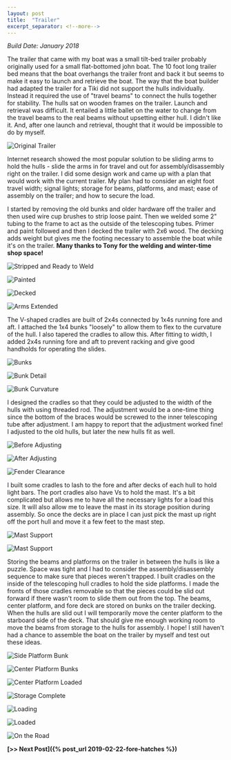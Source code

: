 ```yaml
---
layout: post
title:  "Trailer"
excerpt_separator: <!--more-->
---
```


*Build Date: January 2018*

The trailer that came with my boat was a small tilt-bed trailer probably originally used for a small flat-bottomed john boat. The 10 foot long trailer bed means that the boat overhangs the trailer front and back it but seems to make it easy to launch and retrieve the boat. The way that the boat builder had adapted the trailer for a Tiki did not support the hulls individually. Instead it required the use of "travel beams" to connect the hulls together for stability. The hulls sat on wooden frames on the trailer. Launch and retrieval was difficult. It entailed a little ballet on the water to change from the travel beams to the real beams without upsetting either hull. I didn't like it. And, after one launch and retrieval, thought that it would be impossible to do by myself.

<!--more-->

![Original Trailer](/assets/images/trailer-original.jpg)

Internet research showed the most popular solution to be sliding arms to hold the hulls - slide the arms in for travel and out for assembly/disassembly right on the trailer. I did some design work and came up with a plan that would work with the current trailer. My plan had to consider an eight foot travel width; signal lights; storage for beams, platforms, and mast; ease of assembly on the trailer; and how to secure the load.

I started by removing the old bunks and older hardware off the trailer and then used wire cup brushes to strip loose paint. Then we welded some 2" tubing to the frame to act as the outside of the telescoping tubes. Primer and paint followed and then I decked the trailer with 2x6 wood. The decking adds weight but gives me the footing necessary to assemble the boat while it's on the trailer. **Many thanks to Tony for the welding and winter-time shop space!**

![Stripped and Ready to Weld](/assets/images/trailer-welding.jpg)

![Painted](/assets/images/trailer-painted.jpg)

![Decked](/assets/images/trailer-deck.jpg)

![Arms Extended](/assets/images/trailer-extended.jpg)

The V-shaped cradles are built of 2x4s connected by 1x4s running fore and aft. I attached the 1x4 bunks "loosely" to allow them to flex to the curvature of the hull. I also tapered the cradles to allow this. After fitting to width, I added 2x4s running fore and aft to prevent racking and give good handholds for operating the slides.

![Bunks](/assets/images/trailer-bunks.jpg)

![Bunk Detail](/assets/images/trailer-bunkdetail.jpg)

![Bunk Curvature](/assets/images/trailer-bunkcurve.jpg)

I designed the cradles so that they could be adjusted to the width of the hulls with using threaded rod. The adjustment would be a one-time thing since the bottom of the braces would be screwed to the inner telescoping tube after adjustment. I am happy to report that the adjustment worked fine! I adjusted to the old hulls, but later the new hulls fit as well.

![Before Adjusting](/assets/images/trailer-notadjusted.jpg)

![After Adjusting](/assets/images/trailer-adjusted.jpg)

![Fender Clearance](/assets/images/trailer-fenderclearance.jpg)

I built some cradles to lash to the fore and after decks of each hull to hold light bars. The port cradles also have Vs to hold the mast. It's a bit complicated but allows me to have all the necessary lights for a load this size. It will also allow me to leave the mast in its storage position during assembly. So once the decks are in place I can just pick the mast up right off the port hull and move it a few feet to the mast step.

![Mast Support](/assets/images/trailer-mastfore.jpg)

![Mast Support](/assets/images/trailer-mastaft.jpg)

Storing the beams and platforms on the trailer in between the hulls is like a puzzle. Space was tight and I had to consider the assembly/disassembly sequence to make sure that pieces weren't trapped. I built cradles on the inside of the telescoping hull cradles to hold the side platforms. I made the fronts of those cradles removable so that the pieces could be slid out forward if there wasn't room to slide them out from the top. The beams, center platform, and fore deck are stored on bunks on the trailer decking. When the hulls are slid out I will temporarily move the center platform to the starboard side of the deck. That should give me enough working room to move the beams from storage to the hulls for assembly. I hope! I still haven't had a chance to assemble the boat on the trailer by myself and test out these ideas.

![Side Platform Bunk](/assets/images/trailer-sideplatform.jpg)

![Center Platform Bunks](/assets/images/trailer-centerbunks.jpg)

![Center Platform Loaded](/assets/images/trailer-centerloaded.jpg)

![Storage Complete](/assets/images/trailer-storage.jpg)

![Loading](/assets/images/trailer-loading.jpg)

![Loaded](/assets/images/trailer-loaded.jpg)

![On the Road](/assets/images/trailer.jpg)

**[>> Next Post]({% post_url 2019-02-22-fore-hatches %})**
